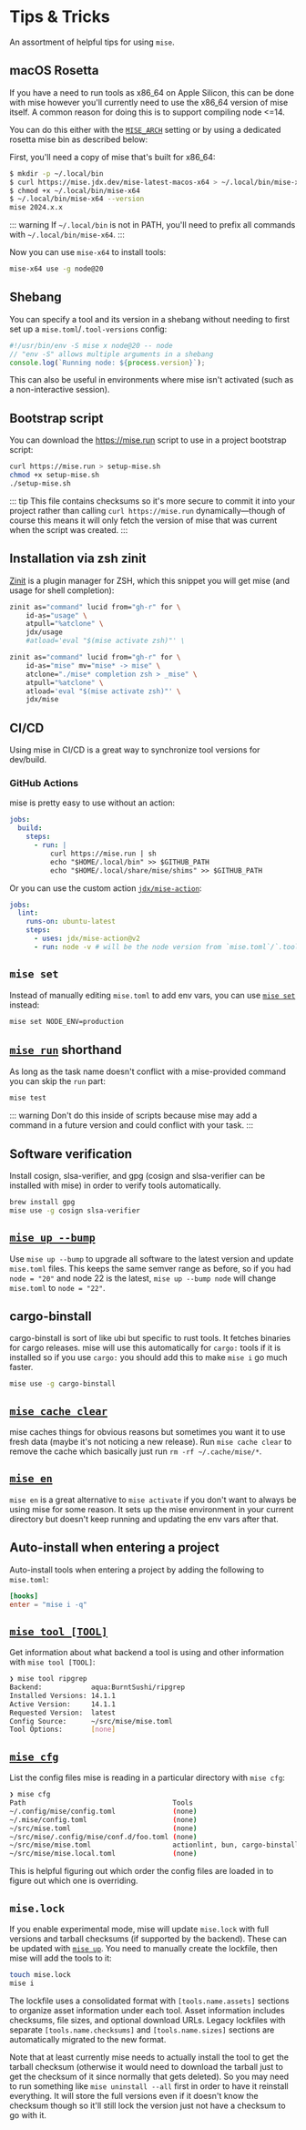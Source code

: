 # Tips & Tricks

An assortment of helpful tips for using `mise`.

## macOS Rosetta

If you have a need to run tools as x86_64 on Apple Silicon, this can be done with mise however you'll currently
need to use the x86_64 version of mise itself. A common reason for doing this is to support compiling node <=14.

You can do this either with the [`MISE_ARCH`](https://mise.jdx.dev/configuration/settings.html#arch)
setting or by using a dedicated rosetta mise bin as described below:

First, you'll need a copy of mise that's built for x86_64:

```sh
$ mkdir -p ~/.local/bin
$ curl https://mise.jdx.dev/mise-latest-macos-x64 > ~/.local/bin/mise-x64
$ chmod +x ~/.local/bin/mise-x64
$ ~/.local/bin/mise-x64 --version
mise 2024.x.x
```

::: warning
If `~/.local/bin` is not in PATH, you'll need to prefix all commands with `~/.local/bin/mise-x64`.
:::

Now you can use `mise-x64` to install tools:

```sh
mise-x64 use -g node@20
```

## Shebang

You can specify a tool and its version in a shebang without needing to first
set up a `mise.toml`/`.tool-versions` config:

```typescript
#!/usr/bin/env -S mise x node@20 -- node
// "env -S" allows multiple arguments in a shebang
console.log(`Running node: ${process.version}`);
```

This can also be useful in environments where mise isn't activated
(such as a non-interactive session).

## Bootstrap script

You can download the <https://mise.run> script to use in a project bootstrap script:

```sh
curl https://mise.run > setup-mise.sh
chmod +x setup-mise.sh
./setup-mise.sh
```

::: tip
This file contains checksums so it's more secure to commit it into your project rather than
calling `curl https://mise.run` dynamically—though of course this means it will only fetch
the version of mise that was current when the script was created.
:::

## Installation via zsh zinit

[Zinit](https://github.com/zdharma-continuum/zinit) is a plugin manager for ZSH, which this snippet you will get mise (and usage for shell completion):

```sh
zinit as="command" lucid from="gh-r" for \
    id-as="usage" \
    atpull="%atclone" \
    jdx/usage
    #atload='eval "$(mise activate zsh)"' \

zinit as="command" lucid from="gh-r" for \
    id-as="mise" mv="mise* -> mise" \
    atclone="./mise* completion zsh > _mise" \
    atpull="%atclone" \
    atload='eval "$(mise activate zsh)"' \
    jdx/mise
```

## CI/CD

Using mise in CI/CD is a great way to synchronize tool versions for dev/build.

### GitHub Actions

mise is pretty easy to use without an action:

```yaml
jobs:
  build:
    steps:
      - run: |
          curl https://mise.run | sh
          echo "$HOME/.local/bin" >> $GITHUB_PATH
          echo "$HOME/.local/share/mise/shims" >> $GITHUB_PATH
```

Or you can use the custom action [`jdx/mise-action`](https://github.com/jdx/mise-action):

```yaml
jobs:
  lint:
    runs-on: ubuntu-latest
    steps:
      - uses: jdx/mise-action@v2
      - run: node -v # will be the node version from `mise.toml`/`.tool-versions`
```

## `mise set`

Instead of manually editing `mise.toml` to add env vars, you can use [`mise set`](/cli/set.html) instead:

```sh
mise set NODE_ENV=production
```

## [`mise run`](/cli/run.html) shorthand

As long as the task name doesn't conflict with a mise-provided command you can skip the `run` part:

```sh
mise test
```

::: warning
Don't do this inside of scripts because mise may add a command in a future version and could conflict with your task.
:::

## Software verification

Install cosign, slsa-verifier, and gpg (cosign and slsa-verifier can be installed with mise) in order to verify tools automatically.

```sh
brew install gpg
mise use -g cosign slsa-verifier
```

## [`mise up --bump`](/cli/upgrade.html)

Use `mise up --bump` to upgrade all software to the latest version and update `mise.toml` files. This keeps the same semver range as before,
so if you had `node = "20"` and node 22 is the latest, `mise up --bump node` will change `mise.toml` to `node = "22"`.

## cargo-binstall

cargo-binstall is sort of like ubi but specific to rust tools. It fetches binaries for cargo releases. mise will use this automatically for `cargo:` tools if it is installed
so if you use `cargo:` you should add this to make `mise i` go much faster.

```sh
mise use -g cargo-binstall
```

## [`mise cache clear`](/cli/cache.html)

mise caches things for obvious reasons but sometimes you want it to use fresh data (maybe it's not noticing a new release). Run `mise cache clear` to remove the cache which
basically just run `rm -rf ~/.cache/mise/*`.

## [`mise en`](/cli/en.html)

`mise en` is a great alternative to `mise activate` if you don't want to always be using mise for some reason. It sets up the mise environment in your current directory
but doesn't keep running and updating the env vars after that.

## Auto-install when entering a project

Auto-install tools when entering a project by adding the following to `mise.toml`:

```toml
[hooks]
enter = "mise i -q"
```

## [`mise tool [TOOL]`](/cli/tool.html)

Get information about what backend a tool is using and other information with `mise tool [TOOL]`:

```sh
❯ mise tool ripgrep
Backend:            aqua:BurntSushi/ripgrep
Installed Versions: 14.1.1
Active Version:     14.1.1
Requested Version:  latest
Config Source:      ~/src/mise/mise.toml
Tool Options:       [none]
```

## [`mise cfg`](/cli/config.html)

List the config files mise is reading in a particular directory with `mise cfg`:

```sh
❯ mise cfg
Path                                    Tools
~/.config/mise/config.toml              (none)
~/.mise/config.toml                     (none)
~/src/mise.toml                         (none)
~/src/mise/.config/mise/conf.d/foo.toml (none)
~/src/mise/mise.toml                    actionlint, bun, cargo-binstall, cargo:…
~/src/mise/mise.local.toml              (none)
```

This is helpful figuring out which order the config files are loaded in to figure out which one is overriding.

## `mise.lock`

If you enable experimental mode, mise will update `mise.lock` with full versions and tarball checksums (if supported by the backend).
These can be updated with [`mise up`](/cli/upgrade.html). You need to manually create the lockfile, then mise will add the tools to it:

```sh
touch mise.lock
mise i
```

The lockfile uses a consolidated format with `[tools.name.assets]` sections to organize asset information under each tool. Asset information includes checksums, file sizes, and optional download URLs. Legacy lockfiles with separate `[tools.name.checksums]` and `[tools.name.sizes]` sections are automatically migrated to the new format.

Note that at least currently mise needs to actually install the tool to get the tarball checksum (otherwise it would need to download the tarball just
to get the checksum of it since normally that gets deleted). So you may need to run something like `mise uninstall --all` first in order to have it
reinstall everything. It will store the full versions even if it doesn't know the checksum though so it'll still lock the version just not have a checksum
to go with it.
